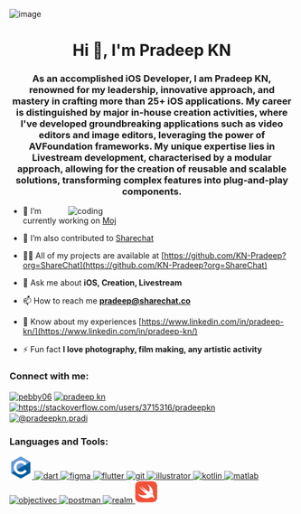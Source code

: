 ![image](https://github.com/KN-Pradeep/KN-Pradeep/assets/55530732/6a84ab67-b4dd-45f5-a33a-24f5ab95d461)

<h1 align="center">Hi 👋, I'm Pradeep KN</h1>
<h3 align="center">As an accomplished iOS Developer, I am Pradeep KN, renowned for my leadership, innovative approach, and mastery in crafting more than 25+ iOS applications. My career is distinguished by major in-house creation activities, where I've developed groundbreaking applications such as video editors and image editors, leveraging the power of AVFoundation frameworks. My unique expertise lies in Livestream development, characterised by a modular approach, allowing for the creation of reusable and scalable solutions, transforming complex features into plug-and-play components.</h3>
<img align="right" alt="coding" width="400" src="https://i.pinimg.com/originals/b8/3f/04/b83f04d15ca5188b5b3328fa38f0f8e9.gif">

- 🔭 I’m currently working on [Moj](https://github.com/ShareChat/moj-ios)

- 👯 I’m also contributed to [Sharechat](https://github.com/ShareChat/sharechat-ios)

- 👨‍💻 All of my projects are available at [https://github.com/KN-Pradeep?org=ShareChat](https://github.com/KN-Pradeep?org=ShareChat)

- 💬 Ask me about **iOS, Creation, Livestream**

- 📫 How to reach me **pradeep@sharechat.co**

- 📄 Know about my experiences [https://www.linkedin.com/in/pradeep-kn/](https://www.linkedin.com/in/pradeep-kn/)

- ⚡ Fun fact **I love photography, film making, any artistic activity**

<h3 align="left">Connect with me:</h3>
<p align="left">
<a href="https://twitter.com/pebby06" target="blank"><img align="center" src="https://raw.githubusercontent.com/rahuldkjain/github-profile-readme-generator/master/src/images/icons/Social/twitter.svg" alt="pebby06" height="30" width="40" /></a>
<a href="https://linkedin.com/in/pradeep kn" target="blank"><img align="center" src="https://raw.githubusercontent.com/rahuldkjain/github-profile-readme-generator/master/src/images/icons/Social/linked-in-alt.svg" alt="pradeep kn" height="30" width="40" /></a>
<a href="https://stackoverflow.com/users/https://stackoverflow.com/users/3715316/pradeepkn" target="blank"><img align="center" src="https://raw.githubusercontent.com/rahuldkjain/github-profile-readme-generator/master/src/images/icons/Social/stack-overflow.svg" alt="https://stackoverflow.com/users/3715316/pradeepkn" height="30" width="40" /></a>
<a href="https://medium.com/@pradeepkn.pradi" target="blank"><img align="center" src="https://raw.githubusercontent.com/rahuldkjain/github-profile-readme-generator/master/src/images/icons/Social/medium.svg" alt="@pradeepkn.pradi" height="30" width="40" /></a>
</p>

<h3 align="left">Languages and Tools:</h3>
<p align="left"> <a href="https://www.cprogramming.com/" target="_blank" rel="noreferrer"> <img src="https://raw.githubusercontent.com/devicons/devicon/master/icons/c/c-original.svg" alt="c" width="40" height="40"/> </a> <a href="https://dart.dev" target="_blank" rel="noreferrer"> <img src="https://www.vectorlogo.zone/logos/dartlang/dartlang-icon.svg" alt="dart" width="40" height="40"/> </a> <a href="https://www.figma.com/" target="_blank" rel="noreferrer"> <img src="https://www.vectorlogo.zone/logos/figma/figma-icon.svg" alt="figma" width="40" height="40"/> </a> <a href="https://flutter.dev" target="_blank" rel="noreferrer"> <img src="https://www.vectorlogo.zone/logos/flutterio/flutterio-icon.svg" alt="flutter" width="40" height="40"/> </a> <a href="https://git-scm.com/" target="_blank" rel="noreferrer"> <img src="https://www.vectorlogo.zone/logos/git-scm/git-scm-icon.svg" alt="git" width="40" height="40"/> </a> <a href="https://www.adobe.com/in/products/illustrator.html" target="_blank" rel="noreferrer"> <img src="https://www.vectorlogo.zone/logos/adobe_illustrator/adobe_illustrator-icon.svg" alt="illustrator" width="40" height="40"/> </a> <a href="https://kotlinlang.org" target="_blank" rel="noreferrer"> <img src="https://www.vectorlogo.zone/logos/kotlinlang/kotlinlang-icon.svg" alt="kotlin" width="40" height="40"/> </a> <a href="https://www.mathworks.com/" target="_blank" rel="noreferrer"> <img src="https://upload.wikimedia.org/wikipedia/commons/2/21/Matlab_Logo.png" alt="matlab" width="40" height="40"/> </a> <a href="https://developer.apple.com/library/archive/documentation/Cocoa/Conceptual/ProgrammingWithObjectiveC/Introduction/Introduction.html" target="_blank" rel="noreferrer"> <img src="https://www.vectorlogo.zone/logos/apple_objectivec/apple_objectivec-icon.svg" alt="objectivec" width="40" height="40"/> </a> <a href="https://postman.com" target="_blank" rel="noreferrer"> <img src="https://www.vectorlogo.zone/logos/getpostman/getpostman-icon.svg" alt="postman" width="40" height="40"/> </a> <a href="https://realm.io/" target="_blank" rel="noreferrer"> <img src="https://raw.githubusercontent.com/bestofjs/bestofjs-webui/8665e8c267a0215f3159df28b33c365198101df5/public/logos/realm.svg" alt="realm" width="40" height="40"/> </a> <a href="https://developer.apple.com/swift/" target="_blank" rel="noreferrer"> <img src="https://raw.githubusercontent.com/devicons/devicon/master/icons/swift/swift-original.svg" alt="swift" width="40" height="40"/> </a> </p>
